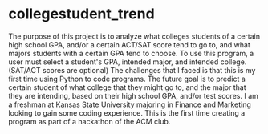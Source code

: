 # collegestudent_trend
The purpose of this project is to analyze what colleges students of a certain high school GPA, and/or a certain ACT/SAT score tend to go to, and what majors students with a certain GPA tend to choose.
To use this program, a user must select a student's GPA, intended major, and intended college. (SAT/ACT scores are optional)
The challenges that I faced is that this is my first time using Python to code programs. 
The future goal is to predict a certain student of what college that they might go to, and the major that they are intending, based on their high school GPA, and/or test scores.
I am a freshman at Kansas State University majoring in Finance and Marketing looking to gain some coding experience. This is the first time creating a program as part of a hackathon of the ACM club.
